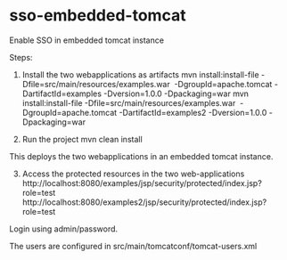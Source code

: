 sso-embedded-tomcat
===================

Enable SSO in embedded tomcat instance


Steps:
1. Install the two webapplications as artifacts
mvn install:install-file -Dfile=src/main/resources/examples.war  -DgroupId=apache.tomcat -DartifactId=examples -Dversion=1.0.0 -Dpackaging=war
mvn install:install-file -Dfile=src/main/resources/examples.war  -DgroupId=apache.tomcat -DartifactId=examples2 -Dversion=1.0.0 -Dpackaging=war

2. Run the project
mvn clean install

This deploys the two webapplications in an embedded tomcat instance.

3. Access the protected resources in the two web-applications
http://localhost:8080/examples/jsp/security/protected/index.jsp?role=test
http://localhost:8080/examples2/jsp/security/protected/index.jsp?role=test

Login using admin/password.

The users are configured in src/main/tomcatconf/tomcat-users.xml

